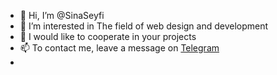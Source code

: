 - 👋 Hi, I’m @SinaSeyfi
- 👀 I’m interested in The field of web design and development
- 💞️ I would like to cooperate in your projects
- 📫 To contact me, leave a message on [Telegram](https://t.me/Sina_seyfi6)
- 

<!---
SinaSeyfi/SinaSeyfi is a ✨ special ✨ repository because its `README.md` (this file) appears on your GitHub profile.
You can click the Preview link to take a look at your changes.
--->
